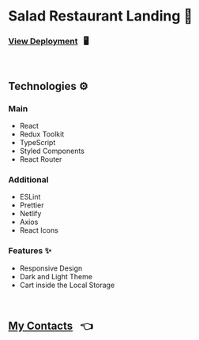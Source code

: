 # Salad Restaurant Landing 🍕

### [View Deployment](https://pizza-store-application.netlify.app/) &nbsp; 🖥️

<br/>

## Technologies ⚙️

### Main

- React
- Redux Toolkit
- TypeScript
- Styled Components
- React Router

### Additional

- ESLint
- Prettier
- Netlify
- Axios
- React Icons

### Features ✨

- Responsive Design
- Dark and Light Theme
- Cart inside the Local Storage

<br/>

## [My Contacts](https://github.com/AlexandrSpevakov#contact-me) &nbsp; 👈

